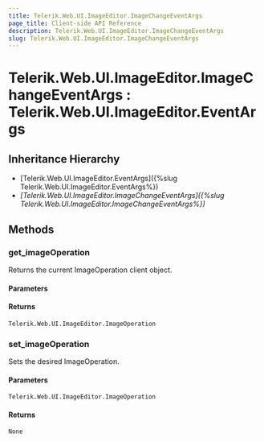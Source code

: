 ```yaml
---
title: Telerik.Web.UI.ImageEditor.ImageChangeEventArgs
page_title: Client-side API Reference
description: Telerik.Web.UI.ImageEditor.ImageChangeEventArgs
slug: Telerik.Web.UI.ImageEditor.ImageChangeEventArgs
---
```


# Telerik.Web.UI.ImageEditor.ImageChangeEventArgs : Telerik.Web.UI.ImageEditor.EventArgs 

## Inheritance Hierarchy

* [Telerik.Web.UI.ImageEditor.EventArgs]({%slug Telerik.Web.UI.ImageEditor.EventArgs%})
* *[Telerik.Web.UI.ImageEditor.ImageChangeEventArgs]({%slug Telerik.Web.UI.ImageEditor.ImageChangeEventArgs%})*


## Methods

###  get_imageOperation

Returns the current ImageOperation client object.

#### Parameters

#### Returns

`Telerik.Web.UI.ImageEditor.ImageOperation`

### set_imageOperation

Sets the desired ImageOperation.

#### Parameters

`Telerik.Web.UI.ImageEditor.ImageOperation`

#### Returns

`None`



